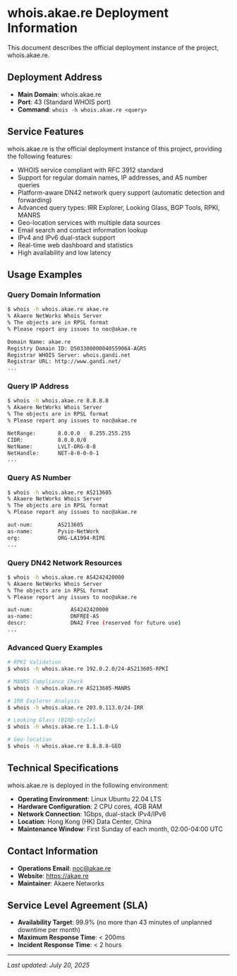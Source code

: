 # whois.akae.re Deployment Information

This document describes the official deployment instance of the project, whois.akae.re.

## Deployment Address

- **Main Domain**: whois.akae.re
- **Port**: 43 (Standard WHOIS port)
- **Command**: `whois -h whois.akae.re <query>`

## Service Features

whois.akae.re is the official deployment instance of this project, providing the following features:

- WHOIS service compliant with RFC 3912 standard
- Support for regular domain names, IP addresses, and AS number queries
- Platform-aware DN42 network query support (automatic detection and forwarding)
- Advanced query types: IRR Explorer, Looking Glass, BGP Tools, RPKI, MANRS
- Geo-location services with multiple data sources
- Email search and contact information lookup
- IPv4 and IPv6 dual-stack support
- Real-time web dashboard and statistics
- High availability and low latency

## Usage Examples

### Query Domain Information

```bash
$ whois -h whois.akae.re akae.re
% Akaere NetWorks Whois Server
% The objects are in RPSL format
% Please report any issues to noc@akae.re

Domain Name: akae.re
Registry Domain ID: D503300000040559064-AGRS
Registrar WHOIS Server: whois.gandi.net
Registrar URL: http://www.gandi.net/
...
```

### Query IP Address

```bash
$ whois -h whois.akae.re 8.8.8.8
% Akaere NetWorks Whois Server
% The objects are in RPSL format
% Please report any issues to noc@akae.re

NetRange:       8.0.0.0 - 8.255.255.255
CIDR:           8.0.0.0/8
NetName:        LVLT-ORG-8-8
NetHandle:      NET-8-0-0-0-1
...
```

### Query AS Number

```bash
$ whois -h whois.akae.re AS213605
% Akaere NetWorks Whois Server
% The objects are in RPSL format
% Please report any issues to noc@akae.re

aut-num:        AS213605
as-name:        Pysio-NetWork
org:            ORG-LA1994-RIPE
...
```

### Query DN42 Network Resources

```bash
$ whois -h whois.akae.re AS4242420000
% Akaere NetWorks Whois Server
% The objects are in RPSL format
% Please report any issues to noc@akae.re

aut-num:            AS4242420000
as-name:            DNFREE-AS
descr:              DN42 Free (reserved for future use)
...
```

### Advanced Query Examples

```bash
# RPKI Validation
$ whois -h whois.akae.re 192.0.2.0/24-AS213605-RPKI

# MANRS Compliance Check
$ whois -h whois.akae.re AS213605-MANRS

# IRR Explorer Analysis
$ whois -h whois.akae.re 203.0.113.0/24-IRR

# Looking Glass (BIRD-style)
$ whois -h whois.akae.re 1.1.1.0-LG

# Geo-location
$ whois -h whois.akae.re 8.8.8.8-GEO
```

## Technical Specifications

whois.akae.re is deployed in the following environment:

- **Operating Environment**: Linux Ubuntu 22.04 LTS
- **Hardware Configuration**: 2 CPU cores, 4GB RAM
- **Network Connection**: 1Gbps, dual-stack IPv4/IPv6
- **Location**: Hong Kong (HK) Data Center, China
- **Maintenance Window**: First Sunday of each month, 02:00-04:00 UTC

## Contact Information

- **Operations Email**: noc@akae.re
- **Website**: https://akae.re
- **Maintainer**: Akaere Networks

## Service Level Agreement (SLA)

- **Availability Target**: 99.9% (no more than 43 minutes of unplanned downtime per month)
- **Maximum Response Time**: < 200ms
- **Incident Response Time**: < 2 hours

---

*Last updated: July 20, 2025* 